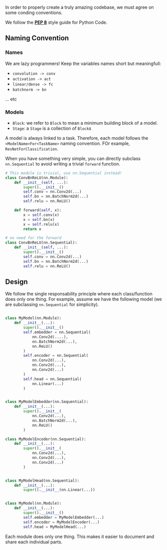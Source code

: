 In order to properly create a truly amazing codebase, we must agree on some conding conventions.

We follow the [**PEP 8**](https://peps.python.org/pep-0008/) style guide for Python Code. 

## Naming Convention
### Names

We are lazy programmers! Keep the variables names short but meaningfull:

  - `convolution -> conv`
  - `activation -> act`
  - `linear/dense -> fc`
  - `batchnorm -> bn` 

... etc


### Models

- `Block`: we refer to `Block` to mean a minimum building block of a model.
- `Stage`: a `Stage` is a collection of `Block`s 

A model is always linked to a task. Therefore, each model follows the `<ModelName>For<TaskName>` naming convention. FOr example, `ResNetForClassification`.

When you have something very simple, you can directly subclass `nn.Sequential` to avoid writing a trivial `forward` function.

```python
# This module is trivial, use nn.Sequential instead!
class ConvBnReLU(nn.Module):
    def __init__(self, ...):
        super().__init__()
        self.conv = nn.Conv2d(...)
        self.bn = nn.BatchNorm2d(...)
        self.relu = nn.ReLU()

    def forward(self, x):
        x = self.conv(x)
        x = self.bn(x)
        x = self.relu(x)
        return x

# no need for the forward
class ConvBnReLU(nn.Sequential):
    def __init__(self, ...):
        super().__init__()
        self.conv = nn.Conv2d(...)
        self.bn = nn.BatchNorm2d(...)
        self.relu = nn.ReLU()

```

## Design
We follow the single responsability principle where each class/function does only one thing. For example, assume we have the following model (we are subclassing `nn.Sequential` for simplicity).

```python

class MyModel(nn.Module):
    def __init__(...):
        super().__init__()
        self.embedder = nn.Sequential(
            nn.Conv2d(....),
            nn.BatchNorm2d(...),
            nn.ReLU()
        )
        self.encoder = nn.Sequential(
            nn.Conv2d(...),
            nn.Conv2d(...),
            nn.Conv2d(...)
        )
        self.head = nn.Sequential(
            nn.Linear(...)
        )
```

```python

class MyModelEmbedder(nn.Sequential):
    def __init__(...):
        super().__init__(
            nn.Conv2d(...),
            nn.BatchNorm2d(...),
            nn.ReLU()
        )

class MyModelEncoder(nn.Sequential):
    def __init__(...):
        super().__init__(
            nn.Conv2d(...),
            nn.Conv2d(...),
            nn.Conv2d(...)
        )


class MyModelHead(nn.Sequential):
    def __init__(...):
        super().__init__(nn.Linear(...))


class MyModel(nn.Module):
    def __init__(...):
        super().__init__()
        self.embedder = MyModelEmbedder(...)
        self.encoder = MyModelEncoder(...)
        self.head = MyModelHead(...)
```

Each module does only one thing. This makes it easier to document and share each individual parts.